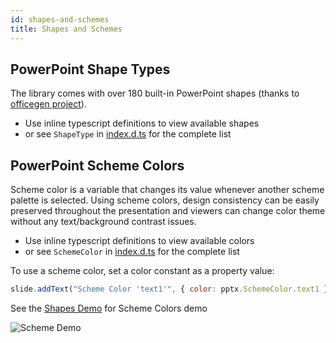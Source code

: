 ```yaml
---
id: shapes-and-schemes
title: Shapes and Schemes
---
```


## PowerPoint Shape Types

The library comes with over 180 built-in PowerPoint shapes (thanks to [officegen project](https://github.com/Ziv-Barber/officegen)).

- Use inline typescript definitions to view available shapes
- or see `ShapeType` in [index.d.ts](https://github.com/gitbrent/PptxGenJS/blob/master/types/index.d.ts) for the complete list

## PowerPoint Scheme Colors

Scheme color is a variable that changes its value whenever another scheme palette is selected. Using scheme colors, design consistency can be easily preserved throughout the presentation and viewers can change color theme without any text/background contrast issues.

- Use inline typescript definitions to view available colors
- or see `SchemeColor` in [index.d.ts](https://github.com/gitbrent/PptxGenJS/blob/master/types/index.d.ts) for the complete list

To use a scheme color, set a color constant as a property value:

```javascript
slide.addText("Scheme Color 'text1'", { color: pptx.SchemeColor.text1 });
```

See the [Shapes Demo](https://gitbrent.github.io/PptxGenJS/demo/#shapes) for Scheme Colors demo

![Scheme Demo](/PptxGenJS/docs/assets/demo-scheme.png)
